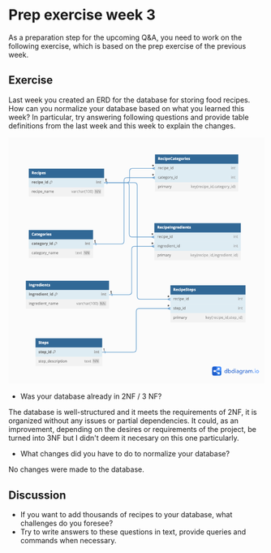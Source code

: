 # Prep exercise week 3

As a preparation step for the upcoming Q&A, you need to work on the following exercise, which is based on the prep
exercise of the previous week.

## Exercise

Last week you created an ERD for the database for storing food recipes.
How can you normalize your database based on what you learned this week?
In particular, try answering following questions and provide table definitions from the last week
and this week to explain the changes.

<img src="./recipes-diagram.png" alt="recipes database diagram"/>

- Was your database already in 2NF / 3 NF?

The database is well-structured and it meets the requirements of 2NF, it is organized without any issues or partial dependencies. It could, as an improvement, depending on the desires or requirements of the project, be turned into 3NF but I didn't deem it necesary on this one particularly.

- What changes did you have to do to normalize your database?

No changes were made to the database.

## Discussion

- If you want to add thousands of recipes to your database, what challenges do you foresee?
- Try to write answers to these questions in text, provide queries and commands when necessary.
